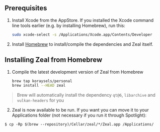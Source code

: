 ## Prerequisites
1. Install Xcode from the AppStore. If you installed the Xcode command line tools earlier (e.g. by installing Homebrew), run this:  

    ````bash
    sudo xcode-select -s /Applications/Xcode.app/Contents/Developer
    ````
2. Install [Homebrew](https://brew.sh/) to install/compile the dependencies and Zeal itself.

## Installing Zeal from Homebrew
1. Compile the latest development version of Zeal from Homebrew

    ```bash
    brew tap koraysels/personal
    brew install --HEAD zeal
    ```
> Brew will automatically install the dependency `qt@6`, `libarchive` and `vulkan-headers` for you

2. Zeal is now available to be run. If you want you can move it to your Applications folder (not necessary if you run it through Spotlight):


```cli
$ cp -Rp $(brew --repository)/Cellar/zeal/*/Zeal.app /Applications/
```
